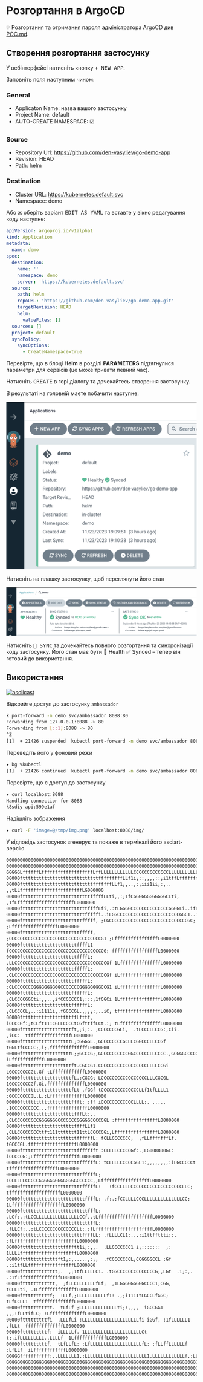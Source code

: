 # Розгортання в ArgoCD

💡 Розгортання та отримання пароля адміністратора ArgoCD див [POC.md](POC.md).

## Створення розгортання застосунку

У вебінтерфейсі натисніть кнопку <kbd>+ NEW APP</kbd>.

Заповніть поля наступним чином:

### General

- Applicaton Name: назва вашого застосунку
- Project Name: default
- AUTO-CREATE NAMESPACE: ☑️

### Source

- Repository Url: https://github.com/den-vasyliev/go-demo-app
- Revision: HEAD
- Path: helm

### Destination

- Cluster URL: https://kubernetes.default.svc
- Namespace: demo

Або ж оберіть варіант <kbd>EDIT AS YAML</kbd> та вставте у вікно редагування коду наступне:

```yaml
apiVersion: argoproj.io/v1alpha1
kind: Application
metadata:
  name: demo
spec:
  destination:
    name: ''
    namespace: demo
    server: 'https://kubernetes.default.svc'
  source:
    path: helm
    repoURL: 'https://github.com/den-vasyliev/go-demo-app.git'
    targetRevision: HEAD
    helm:
      valueFiles: []
  sources: []
  project: default
  syncPolicy:
    syncOptions:
      - CreateNamespace=true
```

Перевірте, що в блоці **Helm** в розділі **PARAMETERS** підтягнулися параметри для сервісів (це може тривати певний час).

Натисніть <kbd>CREATE</kbd> в горі діалогу та дочекайтесь створення застосунку.

В результаті на головній маєте побачити наступне:

![deployed application](../assets/deployed_app_tile.png)

Натисніть на плашку застосунку, щоб переглянути його стан

![inside deployed app](../assets/deployed_app_inside.png)

Натисніть <kbd>🔄 SYNC</kbd> та дочекайтесь повного розгортання та синхронізації коду застосунку. Його стан має бути 💚 Health ✅ Synced – тепер він готовий до використання.

## Використання

[![asciicast](https://asciinema.org/a/XZS3zzz099KZoyu3fwRg1fejU.svg)](https://asciinema.org/a/XZS3zzz099KZoyu3fwRg1fejU)

Відкрийте доступ до застосунку `ambassador`

```sh
k port-forward -n demo svc/ambassador 8088:80
Forwarding from 127.0.0.1:8088 -> 80
Forwarding from [::1]:8088 -> 80
^Z
[1]  + 21426 suspended  kubectl port-forward -n demo svc/ambassador 8088:80
```

Переведіть його у фоновий режи 

```sh
✦ bg %kubectl
[1]  + 21426 continued  kubectl port-forward -n demo svc/ambassador 8088:80
```

Перевірте, що є доступ до застосунку

```sh
✦ curl localhost:8088                                                  
Handling connection for 8088
k8sdiy-api:599e1af
```

Надішліть зображення

```sh
✦ curl -F 'image=@/tmp/img.png' localhost:8088/img/
```

У відповідь застосунок згенерує та покаже в терміналі його asciart-версію

```
00000000000000000000000000000000000000000000000000000000000000000000000000000000000000000000000000
00000000000000000000000000000000000000000000000000000000000000000000000000000000000000000000000000
GGGGGLffffffLfffffffffffffffffffLffLLLLLLLLLLLLCCCCCCCCCCCCCLLLLLLLLLLLLLLLLLLLLLLLLLLLLLLLGGGGGGG
00000fttttttttttttttttttttttttttttfffffffffLLf1i;::,,,,::;i1tffLfffffffffffffffffffffffffff0000000
00000fttttttttttttttttttttttttttfffffffLLf1;,..,:;iii1ii;:,.. ,;tLLfffffffffffffffffffffffLG000000
00000ftttttttttttttttttttttttttfffffLLti,,:;1fCGGGGGGGGGGGGCLti, ,1fLfffffffffffffffffffffL0000000
00000fttttttttttttttttttttttttffffLfi,.:tLGGGGCCCCCCCCCCCCCCGGGGLi..ifLfffffffffffffffffffL0000000
00000ftttttttttttttttttttttttfffffi..iLGGCCCCCCCCCCCCCCCCCCCCCCCGGC1..1LffffffffffffffffffL0000000
00000fttttttttttttttttttttttfffff, ;CGCCCCCCCCCCCCCCCCCCCCCCCCCCCCCGC; ;LfffffffffffffffffL0000000
00000ftttttttttttttttttttttfffff, ;CCCCCCCCCCCCCCCCCCCCCCCCCCCCCCCCCCG1 ;LffffffffffffffffL0000000
00000fttttttttttttttttttttffffL1  fCCCCCCCCCCCCCCCCCCCCCCCCCCCCCCCCCCCG; fffffffffffffffffL0000000
00000fttttttttttttttttttttffffL; ,LLCCCCCCCCCCCCCCCCCCCCCCCCCCCCCCCCCCGf 1LfffffffffffffffL0000000
00000ftttttttttttttttttttfffffL: ,CLCCCCCCCCCCCCCCCCCCCCCCCCCCCCCCCCCCGf iLfffffffffffffffL0000000
00000ftttttttttttttttttttfffffL: :CLCCCCCCCGGGGGGGGGGCCCCCCCGGGGGGGGCCG1 iLfffffffffffffffL0000000
00000fttttttttttttttttttffffffL: ;CLCCCCGGCti:,,..,ifCCCCCCC1;:::;1fCGCi 1LfffffffffffffffL0000000
00000fttttttttttttttttttffffffL: ;CLCCCCL;..:i1111i,.fGCCCGL.,;;;:,..iC; tffffffffffffffffL0000000
00000fttttttttttttttttttffLfttf, iCCCCGf:;tCLft111CGLLCCCCtCGfttffLCt.:; tLfffffffffffffffL0000000
00000fttttttttttttttttttft,;i;:. ;CCCCCCCGLi,  .tLCCCLLCCG:,Cii.  ,iCC:  tffffffffffffffffL0000000
00000fttttttttttttttttttL;:GGGGL.;GCCCCCCCCGCLLCGGCCCLLCCGf tGGLtfCCCCC;,i;,ffffffffffffffL0000000
00000fttttttttttttttttttL;;GCCCG;,GCCCCCCCCCCGGCCCCCCLLCCCC.,GCGGGCCCCG1;GL iLffffffffffffL0000000
00000fttttttttttttttttttft.CGCCG1.CCCCCCCCCCCCCCCCCCLLLLCCGi LGCCCCCCCGt,Gf tLffffffffffffL0000000
00000fttttttttttttttttttfL,:CGCGt LCCCCCCCCCCCCCCCCCLLLCGCGL 1GCCCCCCCGf,Gi.ffffffffffffffL0000000
00000fttttttttttttttttttfLt .fGGf tCCCCCCCCCCCCCCLLf1tfLLLL1 :GCCCCCCCGL,L.;LfffffffffffffL0000000
00000fttttttttttttttttttffft: ;ff iCCCCCCCCCCCCLLLL;. ..... .1CCCCCCCCCC..,fffffffffffffffL0000000
00000ftttttttttttttttttttfffLt:.. ;CLCCCCCCCCCGGGGGGGCCCCCCCGGGGGCCCCCGL :ffffffffffffffffL0000000
00000ftttttttttttttttttttffffLLf1 ,CLLCCCCCCCCttft111ttttttt11ttLCCCCCGi,LffffffffffffffffL0000000
00000fttttttttttttttttttttffffffL: fCLLCCCCCCC;  ;fLLfffffffLf. tGCCCGL.ffffffffffffffffffL0000000
00000fttttttttttttttttttttffffffft :CLLLLCCCCCGf:.;LG008800GL: iCCCCCG:;LfffffffffffffffffL0000000
00000ftttttttttttttttttttttffffffL: tCLLLLCCCCCGGL1:,,,,,,,,:iLGCCCCCt tffffffffffffffffffL0000000
00000fttttttttttttttttttttttfffffL;  1CCLLLLCCCCCGGGGGGGGGGGGGGCCCCCC,,LffffffffffffffffffL0000000
00000fttttttttttttttttttttttfffffL:   :fCCLLLLCCCCCCCCCCCCCCCCCCCLLC; tfffffffffffffffffffL0000000
00000ftttttttttttttttttttttttffffL: .f:.;fCCLLLLCCCLLLLLLLLLLLLLLCC; 1LfffffffffffffffffffL0000000
00000fttttttttttttttttttttttttfffL: .LCf:.:tLCCLLLLLLLLLLLLLLLLCCf,.tLffffffffffffffffffffL0000000
00000ftttttttttttttttttttttttttffL: .fLLCf;..;tLCCCCCCCCCCCCCCLt:.;fLfffffffffffffffffffffL0000000
00000fttttttttttttttttttttttffffLL: .fLLLLCL1:..,;i1ttffttti;:, :fLfffffffffffffffffffffffL0000000
00000ftttttttttttttttfffftt1i;:,,.  .LLCCCCCCC1 i;:::::::  ;:   1LLLLfffffffffffffffffffffL0000000
00000ftttttttttttttft1;:,.....,:;;  .fCCCCCCCCL;CCGGGGCCL :Gf    .:i1tfLLfffffffffffffffffL0000000
00000fttttttttttttt;.  ,;1tfLLLLLC1. .tGGCCCCCCCCCCCCCCG;,LGt  .1;:,. .:1fLfffffffffffffffL0000000
00000ftttttttttttt,  ;fLLCLLLLLLLfLf;  ,1LGGGGGGGGGCCCC1;CGG,   tCLLLti, .1LffffffffffffffL0000000
00000fttttttttttf;  :LLf,;LLLLLLLLLLLf1: .,;i1111tLGCCLfGGC;     tLfLCLL1  tffffffffffffffL0000000
00000fttttttttttt.  tLfLf ;LLLLLLLLLLLLLLti;:,,,,  iGCCGG1   ,,,:fLLtifLC; :LfffffffffffffL0000000
00000ftttttttttfi  ,LLLfLi :LLLLLLLLLLLLLLLLLLLLLfi iGGf, :1fLLLLLL1 ,fLLt  ffffffffffffffL0000000
00000ftttttttttf:  iLLLLLf. 1LLLLLLLLLLLLLLLLLLLLLCt t;.ifLLLLLLLLL.,LLLLf  1LffffffffffffLG000000
00000ftttttttttf,  tLfLLfL: :LfLLLLLLLLLLLLLLLLLLLfL: :fLLffLLLLLLf :LfLLf  iLffffffffffffL0000000
GGGGGfffffffffff;,,LLLLLLL1,;LLLLLLLLLLLLLLLLLLLLLLL1,LLLLLLLLLLLLf,:LLLLf,,1LfLLLLLLLLLLfLGGGGGGG
GGGGGGGGGGGGGGGG000GGGGGGG00GGGGGGGGGGGGGGGGGGGGGGGG00GGGGGGGGGGGGG0GGGGGG00GGGGGGGGGGGGGGGGGGGGGG
00000000000000000000000000000000000000000000000000000000000000000000000000000000000000000000000000
00000000000000000000000000000000000000000000000000000000000000000000000000000000000000000000000000
```